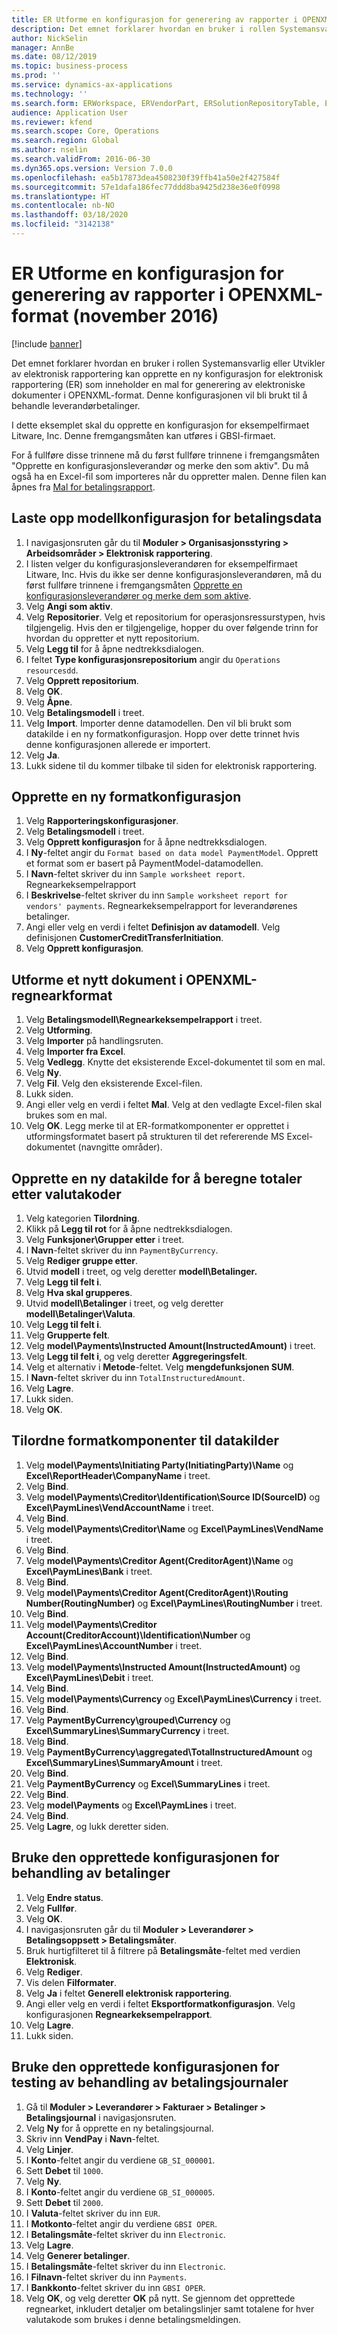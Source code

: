 ```yaml
---
title: ER Utforme en konfigurasjon for generering av rapporter i OPENXML-format (november 2016)
description: Det emnet forklarer hvordan en bruker i rollen Systemansvarlig eller Utvikler av elektronisk rapportering kan opprette en ny konfigurasjon for elektronisk rapportering (ER) som inneholder en mal for generering av elektroniske dokumenter i OPENXML-format.
author: NickSelin
manager: AnnBe
ms.date: 08/12/2019
ms.topic: business-process
ms.prod: ''
ms.service: dynamics-ax-applications
ms.technology: ''
ms.search.form: ERWorkspace, ERVendorPart, ERSolutionRepositoryTable, ERSolutionRepositoryCreateDropDialog, ERSolutionImport,  ERSolutionTable, ERSolutionCreateDropDialog, EROperationDesigner, ERDataSourceAddDropDialog, ERModelGroupByFunctionEditor, VendPaymMode, LedgerJournalTable, LedgerJournalTransVendPaym
audience: Application User
ms.reviewer: kfend
ms.search.scope: Core, Operations
ms.search.region: Global
ms.author: nselin
ms.search.validFrom: 2016-06-30
ms.dyn365.ops.version: Version 7.0.0
ms.openlocfilehash: ea5b17873dea4508230f39ffb41a50e2f427584f
ms.sourcegitcommit: 57e1dafa186fec77ddd8ba9425d238e36e0f0998
ms.translationtype: HT
ms.contentlocale: nb-NO
ms.lasthandoff: 03/18/2020
ms.locfileid: "3142138"
---
```

# <a name="er-design-a-configuration-for-generating-reports-in-openxml-format-november-2016"></a>ER Utforme en konfigurasjon for generering av rapporter i OPENXML-format (november 2016)

[!include [banner](../../includes/banner.md)]

Det emnet forklarer hvordan en bruker i rollen Systemansvarlig eller Utvikler av elektronisk rapportering kan opprette en ny konfigurasjon for elektronisk rapportering (ER) som inneholder en mal for generering av elektroniske dokumenter i OPENXML-format. Denne konfigurasjonen vil bli brukt til å behandle leverandørbetalinger.

I dette eksemplet skal du opprette en konfigurasjon for eksempelfirmaet Litware, Inc. Denne fremgangsmåten kan utføres i GBSI-firmaet.

For å fullføre disse trinnene må du først fullføre trinnene i fremgangsmåten "Opprette en konfigurasjonsleverandør og merke den som aktiv". Du må også ha en Excel-fil som importeres når du oppretter malen. Denne filen kan åpnes fra [Mal for betalingsrapport](https://go.microsoft.com/fwlink/?linkid=862266).


## <a name="upload-the-payments-data-model-configuration"></a>Laste opp modellkonfigurasjon for betalingsdata
1. I navigasjonsruten går du til **Moduler > Organisasjonsstyring > Arbeidsområder > Elektronisk rapportering**.
2. I listen velger du konfigurasjonsleverandøren for eksempelfirmaet Litware, Inc. Hvis du ikke ser denne konfigurasjonsleverandøren, må du først fullføre trinnene i fremgangsmåten [Opprette en konfigurasjonsleverandører og merke dem som aktive](er-configuration-provider-mark-it-active-2016-11.md).
3. Velg **Angi som aktiv**.
4. Velg **Repositorier**. Velg et repositorium for operasjonsressurstypen, hvis tilgjengelig. Hvis den er tilgjengelige, hopper du over følgende trinn for hvordan du oppretter et nytt repositorium.  
5. Velg **Legg til** for å åpne nedtrekksdialogen.
6. I feltet **Type konfigurasjonsrepositorium** angir du `Operations resourcesdd`.
7. Velg **Opprett repositorium**.
8. Velg **OK**.
9. Velg **Åpne**.
10. Velg **Betalingsmodell** i treet.
11. Velg **Import**. Importer denne datamodellen. Den vil bli brukt som datakilde i en ny formatkonfigurasjon. Hopp over dette trinnet hvis denne konfigurasjonen allerede er importert.  
12. Velg **Ja**.
13. Lukk sidene til du kommer tilbake til siden for elektronisk rapportering.

## <a name="create-a-new-format-configuration"></a>Opprette en ny formatkonfigurasjon
1. Velg **Rapporteringskonfigurasjoner**.
2. Velg **Betalingsmodell** i treet.
3. Velg **Opprett konfigurasjon** for å åpne nedtrekksdialogen.
4. I **Ny**-feltet angir du `Format based on data model PaymentModel`. Opprett et format som er basert på PaymentModel-datamodellen.
5. I **Navn**-feltet skriver du inn `Sample worksheet report`. Regnearkeksempelrapport  
6. I **Beskrivelse**-feltet skriver du inn `Sample worksheet report for vendors' payments`. Regnearkeksempelrapport for leverandørenes betalinger.  
7. Angi eller velg en verdi i feltet **Definisjon av datamodell**. Velg definisjonen **CustomerCreditTransferInitiation**.  
8. Velg **Opprett konfigurasjon**.

## <a name="design-a-new-document-in-openxml-worksheet-format"></a>Utforme et nytt dokument i OPENXML-regnearkformat
1. Velg **Betalingsmodell\Regnearkeksempelrapport** i treet.
2. Velg **Utforming**.
3. Velg **Importer** på handlingsruten.
4. Velg **Importer fra Excel**.
5. Velg **Vedlegg**. Knytte det eksisterende Excel-dokumentet til som en mal.  
6. Velg **Ny**.
7. Velg **Fil**. Velg den eksisterende Excel-filen.  
8. Lukk siden.
9. Angi eller velg en verdi i feltet **Mal**. Velg at den vedlagte Excel-filen skal brukes som en mal.  
10. Velg **OK**. Legg merke til at ER-formatkomponenter er opprettet i utformingsformatet basert på strukturen til det refererende MS Excel-dokumentet (navngitte områder).  

## <a name="create-a-new-data-source-to-calculate-totals-by-currency-codes"></a>Opprette en ny datakilde for å beregne totaler etter valutakoder
1. Velg kategorien **Tilordning**.
2. Klikk på **Legg til rot** for å åpne nedtrekksdialogen.
3. Velg **Funksjoner\Grupper etter** i treet.
4. I **Navn**-feltet skriver du inn `PaymentByCurrency`.
5. Velg **Rediger gruppe etter**.
6. Utvid **modell** i treet, og velg deretter **modell\Betalinger.**
7. Velg **Legg til felt i**.
8. Velg **Hva skal grupperes**.
9. Utvid **modell\Betalinger** i treet, og velg deretter **modell\Betalinger\Valuta**.
10. Velg **Legg til felt i**.
11. Velg **Grupperte felt**.
12. Velg **model\Payments\Instructed Amount(InstructedAmount)** i treet.
13. Velg **Legg til felt i**, og velg deretter **Aggregeringsfelt**.
14. Velg et alternativ i **Metode**-feltet. Velg **mengdefunksjonen SUM**.  
15. I **Navn**-feltet skriver du inn `TotalInstructuredAmount`.
16. Velg **Lagre**.
17. Lukk siden.
18. Velg **OK**.

## <a name="map-format-components-to-data-sources"></a>Tilordne formatkomponenter til datakilder
1. Velg **model\Payments\Initiating Party(InitiatingParty)\Name** og **Excel\ReportHeader\CompanyName** i treet.
2. Velg **Bind**.
3. Velg **model\Payments\Creditor\Identification\Source ID(SourceID)** og **Excel\PaymLines\VendAccountName** i treet.
4. Velg **Bind**.
5. Velg **model\Payments\Creditor\Name** og **Excel\PaymLines\VendName** i treet.
6. Velg **Bind**.
7. Velg **model\Payments\Creditor Agent(CreditorAgent)\Name** og **Excel\PaymLines\Bank** i treet.
8. Velg **Bind**.
9. Velg **model\Payments\Creditor Agent(CreditorAgent)\Routing Number(RoutingNumber)** og **Excel\PaymLines\RoutingNumber** i treet.
10. Velg **Bind**.
11. Velg **model\Payments\Creditor Account(CreditorAccount)\Identification\Number** og **Excel\PaymLines\AccountNumber** i treet.
12. Velg **Bind**.
13. Velg **model\Payments\Instructed Amount(InstructedAmount)** og **Excel\PaymLines\Debit** i treet.
14. Velg **Bind**.
15. Velg **model\Payments\Currency** og **Excel\PaymLines\Currency** i treet.
16. Velg **Bind**.
17. Velg **PaymentByCurrency\grouped\Currency** og **Excel\SummaryLines\SummaryCurrency** i treet.
18. Velg **Bind**.
19. Velg **PaymentByCurrency\aggregated\TotalInstructuredAmount** og **Excel\SummaryLines\SummaryAmount** i treet.
20. Velg **Bind**.
21. Velg **PaymentByCurrency** og **Excel\SummaryLines** i treet.
22. Velg **Bind**.
23. Velg **model\Payments** og **Excel\PaymLines** i treet.
24. Velg **Bind**.
25. Velg **Lagre**, og lukk deretter siden.

## <a name="use-the-created-configuration-for-payments-processing"></a>Bruke den opprettede konfigurasjonen for behandling av betalinger
1. Velg **Endre status**.
2. Velg **Fullfør**.
3. Velg **OK**.
4. I navigasjonsruten går du til **Moduler > Leverandører > Betalingsoppsett > Betalingsmåter**.
5. Bruk hurtigfilteret til å filtrere på **Betalingsmåte**-feltet med verdien **Elektronisk**.
6. Velg **Rediger**.
7. Vis delen **Filformater**.
8. Velg **Ja** i feltet **Generell elektronisk rapportering**.
9. Angi eller velg en verdi i feltet **Eksportformatkonfigurasjon**. Velg konfigurasjonen **Regnearkeksempelrapport**.  
10. Velg **Lagre**.
11. Lukk siden.

## <a name="use-the-created-configuration-for-testing-of-payment-journals-processing"></a>Bruke den opprettede konfigurasjonen for testing av behandling av betalingsjournaler
1. Gå til **Moduler > Leverandører > Fakturaer > Betalinger > Betalingsjournal** i navigasjonsruten.
2. Velg **Ny** for å opprette en ny betalingsjournal.
3. Skriv inn **VendPay** i **Navn**-feltet.
4. Velg **Linjer**.
5. I **Konto**-feltet angir du verdiene `GB_SI_000001`.
6. Sett **Debet** til `1000`.
7. Velg **Ny**.
8. I **Konto**-feltet angir du verdiene `GB_SI_000005`.
9. Sett **Debet** til `2000`.
10. I **Valuta**-feltet skriver du inn `EUR`.
11. I **Motkonto**-feltet angir du verdiene `GBSI OPER`.
12. I **Betalingsmåte**-feltet skriver du inn `Electronic`.
13. Velg **Lagre**.
14. Velg **Generer betalinger**.
15. I **Betalingsmåte**-feltet skriver du inn `Electronic`.
16. I **Filnavn**-feltet skriver du inn `Payments`.
17. I **Bankkonto**-feltet skriver du inn `GBSI OPER`.
18. Velg **OK**, og velg deretter **OK** på nytt. Se gjennom det opprettede regnearket, inkludert detaljer om betalingslinjer samt totalene for hver valutakode som brukes i denne betalingsmeldingen.  

